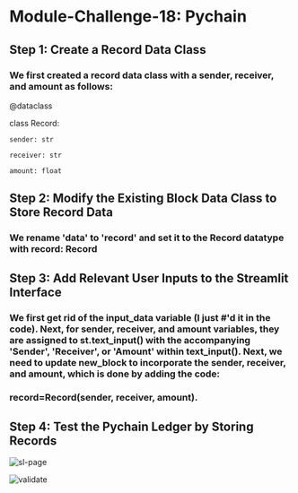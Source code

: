 # Module-Challenge-18: Pychain
## Step 1: Create a Record Data Class
### We first created a record data class with a sender, receiver, and amount as follows:
 @dataclass
 
 class Record:
    
    sender: str
   
    receiver: str
   
    amount: float
    
## Step 2: Modify the Existing Block Data Class to Store Record Data
### We rename 'data' to 'record' and set it to the Record datatype with record: Record

## Step 3: Add Relevant User Inputs to the Streamlit Interface
### We first get rid of the input_data variable (I just #'d it in the code). Next, for sender, receiver, and amount variables, they are assigned to st.text_input() with the accompanying 'Sender', 'Receiver', or 'Amount' within text_input(). Next, we need to update new_block to incorporate the sender, receiver, and amount, which is done by adding the code:
### record=Record(sender, receiver, amount).

## Step 4: Test the Pychain Ledger by Storing Records

![sl-page](https://user-images.githubusercontent.com/95319421/166154496-34031079-ae20-41e3-b8ba-db564c4d67c5.PNG)


![validate](https://user-images.githubusercontent.com/95319421/166154472-c015dadb-f6dc-43ec-bd07-dea23b627ec4.PNG)
